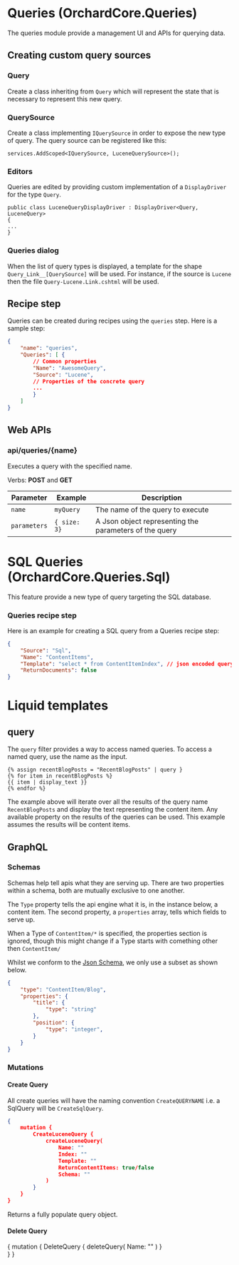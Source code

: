 # Queries (OrchardCore.Queries)

The queries module provide a management UI and APIs for querying data.

## Creating custom query sources

### Query

Create a class inheriting from `Query` which will represent the state that is necessary to represent this new query.

### QuerySource

Create a class implementing `IQuerySource` in order to expose the new type of query. The query source can be registered
like this:

```
services.AddScoped<IQuerySource, LuceneQuerySource>();
```

### Editors

Queries are edited by providing custom implementation of a `DisplayDriver` for the type `Query`. 

```
public class LuceneQueryDisplayDriver : DisplayDriver<Query, LuceneQuery>
{
...
}
```

### Queries dialog

When the list of query types is displayed, a template for the shape `Query_Link__[QuerySource]` will be used.
For instance, if the source is `Lucene` then the file `Query-Lucene.Link.cshtml` will be used.

## Recipe step

Queries can be created during recipes using the `queries` step.
Here is a sample step:

```json
{
    "name": "queries",
    "Queries": [ {
        // Common properties
        "Name": "AwesomeQuery",
        "Source": "Lucene",
        // Properties of the concrete query
        ...
        }
    ]
}

```

## Web APIs

### api/queries/{name}

Executes a query with the specified name.

Verbs: **POST** and **GET**

| Parameter | Example | Description |
| --------- | ---- |------------ |
| `name` | `myQuery` | The name of the query to execute |
| `parameters` | `{ size: 3}` | A Json object representing the parameters of the query |

# SQL Queries (OrchardCore.Queries.Sql)

This feature provide a new type of query targeting the SQL database.

### Queries recipe step

Here is an example for creating a SQL query from a Queries recipe step:

```json
{
    "Source": "Sql",
    "Name": "ContentItems",
    "Template": "select * from ContentItemIndex", // json encoded query template
    "ReturnDocuments": false
}
```

# Liquid templates

## query

The `query` filter provides a way to access named queries.
To access a named query, use the name as the input.


```
{% assign recentBlogPosts = "RecentBlogPosts" | query }
{% for item in recentBlogPosts %}
{{ item | display_text }}
{% endfor %}
```

The example above will iterate over all the results of the query name `RecentBlogPosts` and display the text representing
the content item. Any available property on the results of the queries can be used. This example assumes the results
will be content items.

## GraphQL

### Schemas

Schemas help tell apis what they are serving up. There are two properties within a schema, both are mutually exclusive to one another.

The `Type` property tells the api engine what it is, in the instance below, a content item. The second property, a `properties` array, tells which fields to serve up.

When a Type of `ContentItem/*` is specified, the properties section is ignored, though this might change if a Type starts with comething other then `ContentItem/`

Whilst we conform to the [Json Schema](http://json-schema.org/examples.html), we only use a subset as shown below.

```json
{
    "type": "ContentItem/Blog",
    "properties": {
        "title": {
            "type": "string"
        },
        "position": {
            "type": "integer",
        }
    }
}
```

### Mutations

#### Create Query

All create queries will have the naming convention `CreateQUERYNAME` i.e. a SqlQuery will be `CreateSqlQuery`.

```json
{ 
	mutation { 
		CreateLuceneQuery { 
			createLuceneQuery(
				Name: ""
				Index: ""
				Template: ""
				ReturnContentItems: true/false
				Schema: ""
			) 
		}  
	} 
}
```

Returns a fully populate query object.

#### Delete Query

{ 
	mutation { 
		DeleteQuery { 
			deleteQuery(
				Name: ""
			) 
		}  
	} 
}